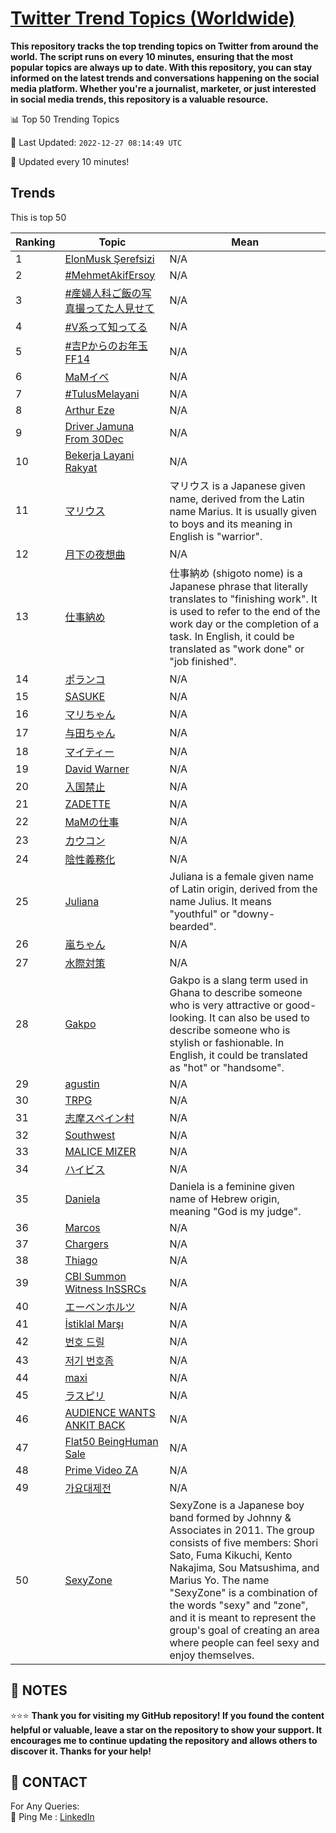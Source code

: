[Twitter Trend Topics (Worldwide)](https://github.com/ErcinDedeoglu/Twitter-Trend-Topics)
==========

**This repository tracks the top trending topics on Twitter from around the world. 
The script runs on every 10 minutes, ensuring that the most popular topics are always up to date. 
With this repository, you can stay informed on the latest trends and conversations happening on the social media platform. 
Whether you're a journalist, marketer, or just interested in social media trends, this repository is a valuable resource.**


📊 Top 50 Trending Topics

📆 Last Updated: `2022-12-27 08:14:49 UTC`

🔧 Updated every 10 minutes!


## Trends

This is top 50

| Ranking | Topic | Mean |
| ------- | ------------ | ------------ |
| 1 | [ElonMusk Şerefsizi](http://twitter.com/search?q=ElonMusk+%c5%9eerefsizi) | N/A |
| 2 | [#MehmetAkifErsoy](http://twitter.com/search?q=%23MehmetAkifErsoy) | N/A |
| 3 | [#産婦人科ご飯の写真撮ってた人見せて](http://twitter.com/search?q=%23%e7%94%a3%e5%a9%a6%e4%ba%ba%e7%a7%91%e3%81%94%e9%a3%af%e3%81%ae%e5%86%99%e7%9c%9f%e6%92%ae%e3%81%a3%e3%81%a6%e3%81%9f%e4%ba%ba%e8%a6%8b%e3%81%9b%e3%81%a6) | N/A |
| 4 | [#V系って知ってる](http://twitter.com/search?q=%23V%e7%b3%bb%e3%81%a3%e3%81%a6%e7%9f%a5%e3%81%a3%e3%81%a6%e3%82%8b) | N/A |
| 5 | [#吉Pからのお年玉FF14](http://twitter.com/search?q=%23%e5%90%89P%e3%81%8b%e3%82%89%e3%81%ae%e3%81%8a%e5%b9%b4%e7%8e%89FF14) | N/A |
| 6 | [MaMイベ](http://twitter.com/search?q=MaM%e3%82%a4%e3%83%99) | N/A |
| 7 | [#TulusMelayani](http://twitter.com/search?q=%23TulusMelayani) | N/A |
| 8 | [Arthur Eze](http://twitter.com/search?q=Arthur+Eze) | N/A |
| 9 | [Driver Jamuna From 30Dec](http://twitter.com/search?q=Driver+Jamuna+From+30Dec) | N/A |
| 10 | [Bekerja Layani Rakyat](http://twitter.com/search?q=Bekerja+Layani+Rakyat) | N/A |
| 11 | [マリウス](http://twitter.com/search?q=%e3%83%9e%e3%83%aa%e3%82%a6%e3%82%b9) | マリウス is a Japanese given name, derived from the Latin name Marius. It is usually given to boys and its meaning in English is "warrior". |
| 12 | [月下の夜想曲](http://twitter.com/search?q=%e6%9c%88%e4%b8%8b%e3%81%ae%e5%a4%9c%e6%83%b3%e6%9b%b2) | N/A |
| 13 | [仕事納め](http://twitter.com/search?q=%e4%bb%95%e4%ba%8b%e7%b4%8d%e3%82%81) | 仕事納め (shigoto nome) is a Japanese phrase that literally translates to "finishing work". It is used to refer to the end of the work day or the completion of a task. In English, it could be translated as "work done" or "job finished". |
| 14 | [ポランコ](http://twitter.com/search?q=%e3%83%9d%e3%83%a9%e3%83%b3%e3%82%b3) | N/A |
| 15 | [SASUKE](http://twitter.com/search?q=SASUKE) | N/A |
| 16 | [マリちゃん](http://twitter.com/search?q=%e3%83%9e%e3%83%aa%e3%81%a1%e3%82%83%e3%82%93) | N/A |
| 17 | [与田ちゃん](http://twitter.com/search?q=%e4%b8%8e%e7%94%b0%e3%81%a1%e3%82%83%e3%82%93) | N/A |
| 18 | [マイティー](http://twitter.com/search?q=%e3%83%9e%e3%82%a4%e3%83%86%e3%82%a3%e3%83%bc) | N/A |
| 19 | [David Warner](http://twitter.com/search?q=David+Warner) | N/A |
| 20 | [入国禁止](http://twitter.com/search?q=%e5%85%a5%e5%9b%bd%e7%a6%81%e6%ad%a2) | N/A |
| 21 | [ZADETTE](http://twitter.com/search?q=ZADETTE) | N/A |
| 22 | [MaMの仕事](http://twitter.com/search?q=MaM%e3%81%ae%e4%bb%95%e4%ba%8b) | N/A |
| 23 | [カウコン](http://twitter.com/search?q=%e3%82%ab%e3%82%a6%e3%82%b3%e3%83%b3) | N/A |
| 24 | [陰性義務化](http://twitter.com/search?q=%e9%99%b0%e6%80%a7%e7%be%a9%e5%8b%99%e5%8c%96) | N/A |
| 25 | [Juliana](http://twitter.com/search?q=Juliana) | Juliana is a female given name of Latin origin, derived from the name Julius. It means "youthful" or "downy-bearded". |
| 26 | [嵐ちゃん](http://twitter.com/search?q=%e5%b5%90%e3%81%a1%e3%82%83%e3%82%93) | N/A |
| 27 | [水際対策](http://twitter.com/search?q=%e6%b0%b4%e9%9a%9b%e5%af%be%e7%ad%96) | N/A |
| 28 | [Gakpo](http://twitter.com/search?q=Gakpo) | Gakpo is a slang term used in Ghana to describe someone who is very attractive or good-looking. It can also be used to describe someone who is stylish or fashionable. In English, it could be translated as "hot" or "handsome". |
| 29 | [agustin](http://twitter.com/search?q=agustin) | N/A |
| 30 | [TRPG](http://twitter.com/search?q=TRPG) | N/A |
| 31 | [志摩スペイン村](http://twitter.com/search?q=%e5%bf%97%e6%91%a9%e3%82%b9%e3%83%9a%e3%82%a4%e3%83%b3%e6%9d%91) | N/A |
| 32 | [Southwest](http://twitter.com/search?q=Southwest) | N/A |
| 33 | [MALICE MIZER](http://twitter.com/search?q=MALICE+MIZER) | N/A |
| 34 | [ハイビス](http://twitter.com/search?q=%e3%83%8f%e3%82%a4%e3%83%93%e3%82%b9) | N/A |
| 35 | [Daniela](http://twitter.com/search?q=Daniela) | Daniela is a feminine given name of Hebrew origin, meaning "God is my judge". |
| 36 | [Marcos](http://twitter.com/search?q=Marcos) | N/A |
| 37 | [Chargers](http://twitter.com/search?q=Chargers) | N/A |
| 38 | [Thiago](http://twitter.com/search?q=Thiago) | N/A |
| 39 | [CBI Summon Witness InSSRCs](http://twitter.com/search?q=CBI+Summon+Witness+InSSRCs) | N/A |
| 40 | [エーベンホルツ](http://twitter.com/search?q=%e3%82%a8%e3%83%bc%e3%83%99%e3%83%b3%e3%83%9b%e3%83%ab%e3%83%84) | N/A |
| 41 | [İstiklal Marşı](http://twitter.com/search?q=%c4%b0stiklal+Mar%c5%9f%c4%b1) | N/A |
| 42 | [번호 드릴](http://twitter.com/search?q=%eb%b2%88%ed%98%b8+%eb%93%9c%eb%a6%b4) | N/A |
| 43 | [저기 번호좀](http://twitter.com/search?q=%ec%a0%80%ea%b8%b0+%eb%b2%88%ed%98%b8%ec%a2%80) | N/A |
| 44 | [maxi](http://twitter.com/search?q=maxi) | N/A |
| 45 | [ラスピリ](http://twitter.com/search?q=%e3%83%a9%e3%82%b9%e3%83%94%e3%83%aa) | N/A |
| 46 | [AUDIENCE WANTS ANKIT BACK](http://twitter.com/search?q=AUDIENCE+WANTS+ANKIT+BACK) | N/A |
| 47 | [Flat50 BeingHuman Sale](http://twitter.com/search?q=Flat50+BeingHuman+Sale) | N/A |
| 48 | [Prime Video ZA](http://twitter.com/search?q=Prime+Video+ZA) | N/A |
| 49 | [가요대제전](http://twitter.com/search?q=%ea%b0%80%ec%9a%94%eb%8c%80%ec%a0%9c%ec%a0%84) | N/A |
| 50 | [SexyZone](http://twitter.com/search?q=SexyZone) | SexyZone is a Japanese boy band formed by Johnny & Associates in 2011. The group consists of five members: Shori Sato, Fuma Kikuchi, Kento Nakajima, Sou Matsushima, and Marius Yo. The name "SexyZone" is a combination of the words "sexy" and "zone", and it is meant to represent the group's goal of creating an area where people can feel sexy and enjoy themselves. |




## 📝 NOTES

⭐⭐⭐ **Thank you for visiting my GitHub repository! If you found the content helpful or valuable, leave a star on the repository to show your support. It encourages me to continue updating the repository and allows others to discover it. Thanks for your help!**

## 📨 CONTACT

 For Any Queries:  
            🏓 Ping Me : [LinkedIn](https://www.linkedin.com/in/ercindedeoglu/)